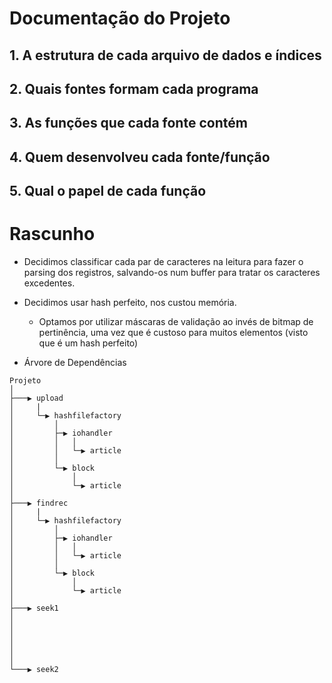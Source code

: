 # Documentação do Projeto

## 1. A estrutura de cada arquivo de dados e índices

## 2. Quais fontes formam cada programa

## 3. As funções que cada fonte contém

## 4. Quem desenvolveu cada fonte/função

## 5. Qual o papel de cada função



# Rascunho
- Decidimos classificar cada par de caracteres na leitura para fazer o parsing dos registros, salvando-os num buffer para tratar os caracteres excedentes.
- Decidimos usar hash perfeito, nos custou memória.
  - Optamos por utilizar máscaras de validação ao invés de bitmap de pertinência, uma vez que é custoso para muitos elementos (visto que é um hash perfeito)

- Árvore de Dependências
```
Projeto
│
├───▶ upload
│     |
│     └─▶ hashfilefactory
│         │
│         ├─▶ iohandler
│         │   │
│         │   └─▶ article
│         │
│         └─▶ block
│             │
│             └─▶ article
│
├───▶ findrec
│     |
│     └─▶ hashfilefactory
│         │
│         ├─▶ iohandler
│         │   │
│         │   └─▶ article
│         │
│         └─▶ block
│             │
│             └─▶ article
│
├───▶ seek1
│     
│     
│     
│     
│     
│     
└───▶ seek2
```
